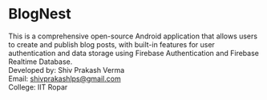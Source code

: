 # BlogNest
This is a comprehensive open-source Android application that allows users to create and publish blog posts, with built-in features for user authentication and data storage using Firebase Authentication and Firebase Realtime Database.<br />
Developed by: Shiv Prakash Verma<br />
Email: shivprakashlps@gmail.com<br />
College: IIT Ropar<br />
